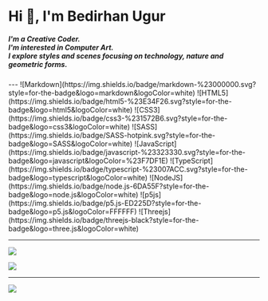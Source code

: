 <h1 align="left">Hi 👋, I'm Bedirhan Ugur</h1>
<h5 align="left">I'm a Creative Coder. <br> I'm interested in Computer Art. <br>I explore styles and scenes focusing on technology, nature and geometric forms.</h3>
---
![Markdown](https://img.shields.io/badge/markdown-%23000000.svg?style=for-the-badge&logo=markdown&logoColor=white) ![HTML5](https://img.shields.io/badge/html5-%23E34F26.svg?style=for-the-badge&logo=html5&logoColor=white) ![CSS3](https://img.shields.io/badge/css3-%231572B6.svg?style=for-the-badge&logo=css3&logoColor=white) ![SASS](https://img.shields.io/badge/SASS-hotpink.svg?style=for-the-badge&logo=SASS&logoColor=white) ![JavaScript](https://img.shields.io/badge/javascript-%23323330.svg?style=for-the-badge&logo=javascript&logoColor=%23F7DF1E) ![TypeScript](https://img.shields.io/badge/typescript-%23007ACC.svg?style=for-the-badge&logo=typescript&logoColor=white) ![NodeJS](https://img.shields.io/badge/node.js-6DA55F?style=for-the-badge&logo=node.js&logoColor=white) ![p5js](https://img.shields.io/badge/p5.js-ED225D?style=for-the-badge&logo=p5.js&logoColor=FFFFFF)  ![Threejs](https://img.shields.io/badge/threejs-black?style=for-the-badge&logo=three.js&logoColor=white) 

---
![](https://github-readme-stats.vercel.app/api/top-langs/?username=bedirxanugur&theme=react&hide_border=false&include_all_commits=false&count_private=false&layout=compact)

![](https://github-readme-streak-stats.herokuapp.com/?user=bedirxanugur&theme=react&hide_border=false)<br/>

---
[![](https://visitcount.itsvg.in/api?id=bedirxanugur&icon=2&color=0)](https://visitcount.itsvg.in)
